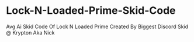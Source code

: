 # Lock-N-Loaded-Prime-Skid-Code
Avg Ai Skid Code Of Lock N Loaded Prime Created By Biggest Discord Skid @ Krypton Aka Nick
